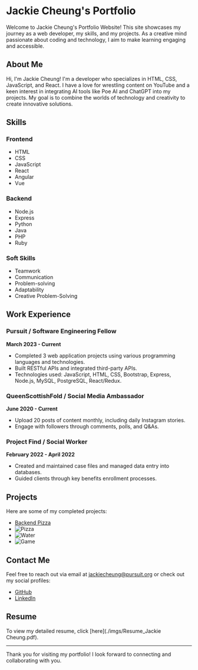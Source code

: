 # Jackie Cheung's Portfolio

Welcome to Jackie Cheung's Portfolio Website! This site showcases my journey as a web developer, my skills, and my projects. As a creative mind passionate about coding and technology, I aim to make learning engaging and accessible.

## About Me

Hi, I'm Jackie Cheung! I'm a developer who specializes in HTML, CSS, JavaScript, and React. I have a love for wrestling content on YouTube and a keen interest in integrating AI tools like Poe AI and ChatGPT into my projects. My goal is to combine the worlds of technology and creativity to create innovative solutions.

## Skills

### Frontend
- HTML
- CSS
- JavaScript
- React
- Angular
- Vue

### Backend
- Node.js
- Express
- Python
- Java
- PHP
- Ruby

### Soft Skills
- Teamwork
- Communication
- Problem-solving
- Adaptability
- Creative Problem-Solving

## Work Experience

### Pursuit / Software Engineering Fellow
**March 2023 - Current**  
- Completed 3 web application projects using various programming languages and technologies.
- Built RESTful APIs and integrated third-party APIs.
- Technologies used: JavaScript, HTML, CSS, Bootstrap, Express, Node.js, MySQL, PostgreSQL, React/Redux.

### QueenScottishFold / Social Media Ambassador
**June 2020 - Current**  
- Upload 20 posts of content monthly, including daily Instagram stories.
- Engage with followers through comments, polls, and Q&As.

### Project Find / Social Worker
**February 2022 - April 2022**  
- Created and maintained case files and managed data entry into databases.
- Guided clients through key benefits enrollment processes.

## Projects

Here are some of my completed projects:

- [Backend Pizza](https://github.com/JackieC1993/Backend_Pizza)
- ![Pizza](./imgs/pizza.png)
- ![Water](./imgs/water.png)
- ![Game](./imgs/game.png)

## Contact Me

Feel free to reach out via email at [jackiecheung@pursuit.org](mailto:jackiecheung@pursuit.org) or check out my social profiles:

- [GitHub](https://github.com/JackieC1993)
- [LinkedIn](https://www.linkedin.com/in/jackiecheung93/?trk=opento_sprofile_details)

## Resume

To view my detailed resume, click [here](./imgs/Resume_Jackie Cheung.pdf).

---

Thank you for visiting my portfolio! I look forward to connecting and collaborating with you.